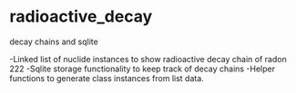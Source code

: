 # radioactive_decay
decay chains and sqlite

-Linked list of nuclide instances to show radioactive decay chain of radon 222
-Sqlite storage functionality to keep track of decay chains
-Helper functions to generate class instances from list data.
